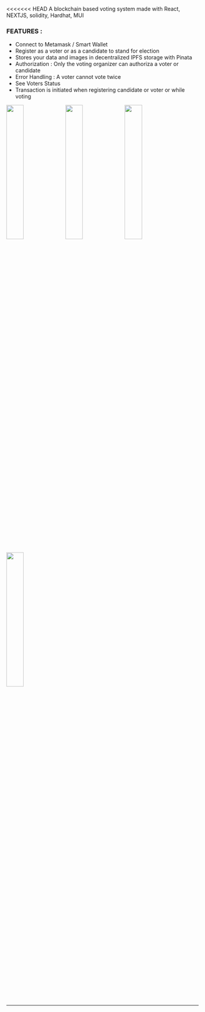 <<<<<<< HEAD
 A blockchain based voting system made with React, NEXTJS, solidity, Hardhat, MUI
 
 ### FEATURES : ###
 <ul> 
 <li> Connect to Metamask / Smart Wallet </li>
 <li> Register as a voter or as a candidate to stand for election </li>
 <li> Stores your data and images in decentralized IPFS storage with Pinata </li>
 <li> Authorization : Only the voting organizer can authoriza a voter or candidate </li>
 <li> Error Handling : A voter cannot vote twice </li>
 <li> See Voters Status </li>
 <li> Transaction is initiated when registering candidate or voter or while voting </li>
 </ul>

<img src="https://user-images.githubusercontent.com/115451412/235284747-433b2df3-3e7b-4560-ad60-c3d5653ffb1d.png" width="30%"></img> <img src="https://user-images.githubusercontent.com/115451412/235284754-e669af54-673e-44a6-9257-509fa7c7a7d1.png" width="30%"></img> <img src="https://user-images.githubusercontent.com/115451412/235284756-9c951e95-6593-4f9f-ad6a-901463e55c6c.png" width="30%"></img> <img src="https://user-images.githubusercontent.com/115451412/235284764-dd35c080-b808-4424-a008-686ac802d728.png" width="30%"></img> 

------------------------
